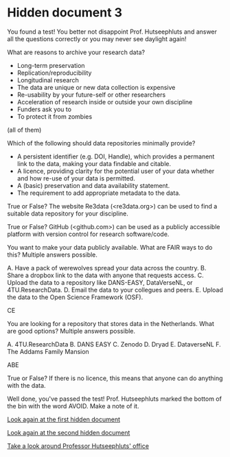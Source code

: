 # Hidden document 3

You found a test! You better not disappoint Prof. Hutseephluts and answer all
the questions correctly or you may never see daylight again!

What are reasons to archive your research data?

-   Long-term preservation
-   Replication/reproducibility
-   Longitudinal research
-   The data are unique or new data collection is expensive
-   Re-usability by your future-self or other researchers
-   Acceleration of research inside or outside your own discipline
-   Funders ask you to
-   To protect it from zombies

(all of them)

Which of the following should data repositories minimally provide?

-   A persistent identifier (e.g. DOI, Handle), which provides a permanent link to the data, making your data findable and citable.
-   A licence, providing clarity for the potential user of your data whether and how re-use of your data is permitted.
-   A (basic) preservation and data availability statement.
-   The requirement to add appropriate metadata to the data.

True or False? The website Re3data (<re3data.org>) can be used to find a suitable data repository for your discipline.

True or False? GitHub (<github.com>) can be used as a publicly accessible platform with version control for research software/code.

You want to make your data publicly available. What are FAIR ways to do this? Multiple answers possible.

A.  Have a pack of werewolves spread your data across the country.
B.  Share a dropbox link to the data with anyone that requests access.
C.  Upload the data to a repository like DANS-EASY, DataVerseNL, or 4TU.ResearchData.
D.  Email the data to your collegues and peers.
E.  Upload the data to the Open Science Framework (OSF).

CE

You are looking for a repository that stores data in the Netherlands. What are good options? Multiple answers possible.

A.  4TU.ResearchData
B.  DANS EASY
C.  Zenodo
D.  Dryad
E.  DataverseNL
F.  The Addams Family Mansion

ABE

True or False? If there is no licence, this means that anyone can do anything with the data.

Well done, you've passed the test! Prof. Hutseephluts marked the bottom of the bin with the word AVOID. Make a note of it.

[Look again at the first hidden document](/the-office/waste-paper-bin/document-1)

[Look again at the second hidden document](/the-office/waste-paper-bin/document-2)

[Take a look around Professor Hutseephluts' office](/the-office)
